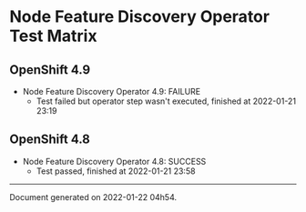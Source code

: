
Node Feature Discovery Operator Test Matrix
===========================================

OpenShift 4.9
-------------



* Node Feature Discovery Operator 4.9: FAILURE
  - Test failed but operator step wasn't executed, finished at 2022-01-21 23:19

OpenShift 4.8
-------------



* Node Feature Discovery Operator 4.8: SUCCESS
  - Test passed, finished at 2022-01-21 23:58

---
Document generated on 2022-01-22 04h54.
